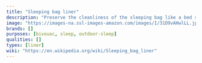 ```yaml
---
title: "Sleeping bag liner"
description: "Preserve the cleanliness of the sleeping bag like a bed sheet."
image: "https://images-na.ssl-images-amazon.com/images/I/31D9vAHwlLL.jpg"
brands: []
purposes: [bivouac, sleep, outdoor-sleep]
qualities: []
types: [liner]
wiki: "https://en.wikipedia.org/wiki/Sleeping_bag_liner"
---
```

